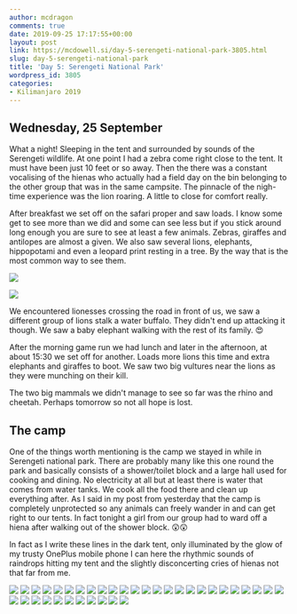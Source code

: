 ```yaml
---
author: mcdragon
comments: true
date: 2019-09-25 17:17:55+00:00
layout: post
link: https://mcdowell.si/day-5-serengeti-national-park-3805.html
slug: day-5-serengeti-national-park
title: 'Day 5: Serengeti National Park'
wordpress_id: 3805
categories:
- Kilimanjaro 2019
---
```


## Wednesday, 25 September

What a night! Sleeping in the tent and surrounded by sounds of the Serengeti wildlife. At one point I had a zebra come right close to the tent. It must have been just 10 feet or so away. Then the there was a constant vocalising of the hienas who actually had a field day on the bin belonging to the other group that was in the same campsite. The pinnacle of the nigh-time experience was the lion roaring. A little to close for comfort really.

After breakfast we set off on the safari proper and saw loads. I know some get to see more than we did and some can see less but if you stick around long enough you are sure to see at least a few animals. Zebras, giraffes and antilopes are almost a given. We also saw several lions, elephants, hippopotami and even a leopard print resting in a tree. By the way that is the most common way to see them. 

![](https://img.mcdowell.si/2019/09/IMG_20190925_104831.jpg)

![](https://img.mcdowell.si/2019/09/IMG_20190925_071205.jpg)

We encountered lionesses crossing the road in front of us, we saw a different group of lions stalk a water buffalo. They didn't end up attacking it though. We saw a baby elephant walking with the rest of its family. 😍

After the morning game run we had lunch and later in the afternoon, at about 15:30 we set off for another. Loads more lions this time and extra elephants and giraffes to boot. We saw two big vultures near the lions as they were munching on their kill.

The two big mammals we didn't manage to see so far was the rhino and cheetah. Perhaps tomorrow so not all hope is lost. 

## The camp

One of the things worth mentioning is the camp we stayed in while in Serengeti national park. There are probably many like this one round the park and basically consists of a shower/toilet block and a large hall used for cooking and dining. No electricity at all but at least there is water that comes from water tanks. We cook all the food there and clean up everything after. As I said in my post from yesterday that the camp is completely unprotected so any animals can freely wander in and can get right to our tents. In fact tonight a girl from our group had to ward off a hiena after walking out of the shower block. 😲😲

In fact as I write these lines in the dark tent, only illuminated by the glow of my trusty OnePlus mobile phone I can here the rhythmic sounds of raindrops hitting my tent and the slightly disconcerting cries of hienas not that far from me.

![](https://img.mcdowell.si/2019/10/2019-09-25-06.33.59.resized.jpg)
![](https://img.mcdowell.si/2019/10/2019-09-25-07.08.00.resized.jpg)
![](https://img.mcdowell.si/2019/10/2019-09-25-07.12.08.resized.jpg)
![](https://img.mcdowell.si/2019/10/2019-09-25-10.48.02.resized.jpg)
![](https://img.mcdowell.si/2019/10/2019-09-25-10.48.05.resized.jpg)
![](https://img.mcdowell.si/2019/10/2019-09-25-10.48.29.resized.jpg)
![](https://img.mcdowell.si/2019/10/2019-09-25-13.46.05.resized.jpg)
![](https://img.mcdowell.si/2019/10/IMG_3053.resized.jpg)
![](https://img.mcdowell.si/2019/10/IMG_3055.resized.jpg)
![](https://img.mcdowell.si/2019/10/IMG_3064.resized.jpg)
![](https://img.mcdowell.si/2019/10/IMG_3071.resized.jpg)
![](https://img.mcdowell.si/2019/10/IMG_3075.resized.jpg)
![](https://img.mcdowell.si/2019/10/IMG_3076.resized.jpg)
![](https://img.mcdowell.si/2019/10/IMG_3077.resized.jpg)
![](https://img.mcdowell.si/2019/10/IMG_3079.resized.jpg)
![](https://img.mcdowell.si/2019/10/IMG_3082.resized.jpg)
![](https://img.mcdowell.si/2019/10/IMG_3095.resized.jpg)
![](https://img.mcdowell.si/2019/10/IMG_3112.resized.jpg)
![](https://img.mcdowell.si/2019/10/IMG_3122.resized.jpg)
![](https://img.mcdowell.si/2019/10/IMG_3126.resized.jpg)
![](https://img.mcdowell.si/2019/10/IMG_3127.resized.jpg)
![](https://img.mcdowell.si/2019/10/IMG_3130.resized.jpg)
![](https://img.mcdowell.si/2019/10/IMG_3131.resized.jpg)
![](https://img.mcdowell.si/2019/10/IMG_3133.resized.jpg)
![](https://img.mcdowell.si/2019/10/IMG_3134.resized.jpg)
![](https://img.mcdowell.si/2019/10/IMG_3136.resized.jpg)
![](https://img.mcdowell.si/2019/10/IMG_3139.resized.jpg)
![](https://img.mcdowell.si/2019/10/IMG_3142.resized.jpg)
![](https://img.mcdowell.si/2019/10/IMG_3143.resized.jpg)
![](https://img.mcdowell.si/2019/10/IMG_3155.resized.jpg)
![](https://img.mcdowell.si/2019/10/IMG_3156.resized.jpg)
![](https://img.mcdowell.si/2019/10/IMG_3170.resized.jpg)
![](https://img.mcdowell.si/2019/10/IMG_3242.resized.jpg)
![](https://img.mcdowell.si/2019/10/IMG_3251.resized.jpg)
![](https://img.mcdowell.si/2019/10/IMG_3253.resized.jpg)
![](https://img.mcdowell.si/2019/10/IMG_3258.resized.jpg)


